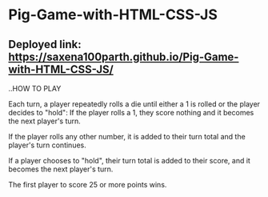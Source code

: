 # Pig-Game-with-HTML-CSS-JS

## Deployed link: https://saxena100parth.github.io/Pig-Game-with-HTML-CSS-JS/

..HOW TO PLAY

Each turn, a player repeatedly rolls a die until either a 1 is rolled or the player decides to "hold":
If the player rolls a 1, they score nothing and it becomes the next player's turn.

If the player rolls any other number, it is added to their turn total and the player's turn continues.

If a player chooses to "hold", their turn total is added to their score, and it becomes the next player's turn.

The first player to score 25 or more points wins.
